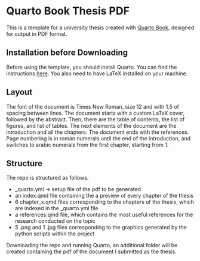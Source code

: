 # Quarto Book Thesis PDF

This is a template for a university thesis created with [Quarto Book](https://quarto.org/docs/books/), designed for output in PDF format.

## Installation before Downloading

Before using the template, you should install Quarto. You can find the instructions [here](https://docs.posit.co/resources/install-quarto/).
You also need to have LaTeX installed on your machine.

## Layout

The font of the document is Times New Roman, size 12 and with 1.5 of spacing between lines.
The document starts with a custom LaTeX cover, followed by the abstract. Then, there are the table of contents, the list of figures, and list of tables. The next elements of the document are the introduction and all the chapters. The document ends with the references. Page numbering is in roman numerals until the end of the introduction, and switches to arabic numerals from the first chapter, starting from 1.

## Structure

The repo is structured as follows.
- _quarto.yml -> setup file of the pdf to be generated
- an index.qmd file containing the a preview of every chapter of the thesis
- 6 chapter_x.qmd files corresponding to the chapters of the thesis, which are indexed in the _quarto.yml file
- a references.qmd file, which contains the most useful references for the research conducted on the topic
- 5 .png and 1 .jpg files corresponding to the graphics generated by the python scripts within the project

Downloading the repo and running Quarto, an additional folder will be created containing the pdf of the document I submitted as the thesis.
